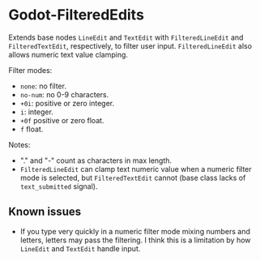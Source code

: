 # Godot-FilteredEdits

Extends base nodes `LineEdit` and `TextEdit` with `FilteredLineEdit` and `FilteredTextEdit`, respectively, to filter user input. `FilteredLineEdit` also allows numeric text value clamping.

Filter modes:
- `none`: no filter.
- `no-num`: no 0-9 characters.
- `+0i`: positive or zero integer.
- `i`: integer.
- `+0f` positive or zero float.
- `f` float.

Notes:
- "." and "-" count as characters in max length.
- `FilteredLineEdit` can clamp text numeric value when a numeric filter mode is selected, but `FilteredTextEdit` cannot (base class lacks of `text_submitted` signal).

## Known issues

- If you type very quickly in a numeric filter mode mixing numbers and letters, letters may pass the filtering. I think this is a limitation by how `LineEdit` and `TextEdit` handle input.
